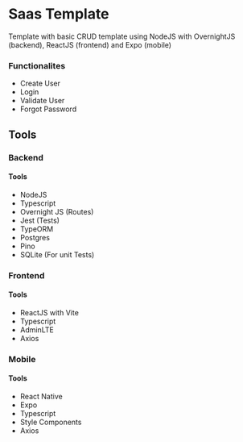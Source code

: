 # Saas Template
Template with basic CRUD template using NodeJS with OvernightJS (backend), ReactJS (frontend) and Expo (mobile)

### Functionalites
- Create User
- Login
- Validate User
- Forgot Password

## Tools
### Backend
#### Tools
- NodeJS
- Typescript
- Overnight JS (Routes)
- Jest (Tests)
- TypeORM
- Postgres
- Pino
- SQLite (For unit Tests)
### Frontend
#### Tools
- ReactJS with Vite
- Typescript
- AdminLTE
- Axios
### Mobile
#### Tools
- React Native
- Expo
- Typescript
- Style Components
- Axios